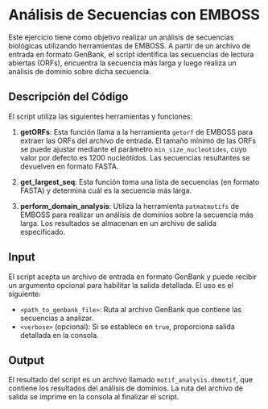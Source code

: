 # Análisis de Secuencias con EMBOSS

Este ejercicio tiene como objetivo realizar un análisis de secuencias biológicas utilizando herramientas de EMBOSS. A partir de un archivo de entrada en formato GenBank, el script identifica las secuencias de lectura abiertas (ORFs), encuentra la secuencia más larga y luego realiza un análisis de dominio sobre dicha secuencia.

## Descripción del Código

El script utiliza las siguientes herramientas y funciones:

1. **getORFs**: Esta función llama a la herramienta `getorf` de EMBOSS para extraer las ORFs del archivo de entrada. El tamaño mínimo de las ORFs se puede ajustar mediante el parámetro `min_size_nucleotides`, cuyo valor por defecto es 1200 nucleótidos. Las secuencias resultantes se devuelven en formato FASTA.

2. **get_largest_seq**: Esta función toma una lista de secuencias (en formato FASTA) y determina cuál es la secuencia más larga.

3. **perform_domain_analysis**: Utiliza la herramienta `patmatmotifs` de EMBOSS para realizar un análisis de dominios sobre la secuencia más larga. Los resultados se almacenan en un archivo de salida especificado.

## Input

El script acepta un archivo de entrada en formato GenBank y puede recibir un argumento opcional para habilitar la salida detallada. El uso es el siguiente:

- `<path_to_genbank_file>`: Ruta al archivo GenBank que contiene las secuencias a analizar.
- `<verbose>` (opcional): Si se establece en `true`, proporciona salida detallada en la consola.

## Output

El resultado del script es un archivo llamado `motif_analysis.dbmotif`, que contiene los resultados del análisis de dominios. La ruta del archivo de salida se imprime en la consola al finalizar el script.